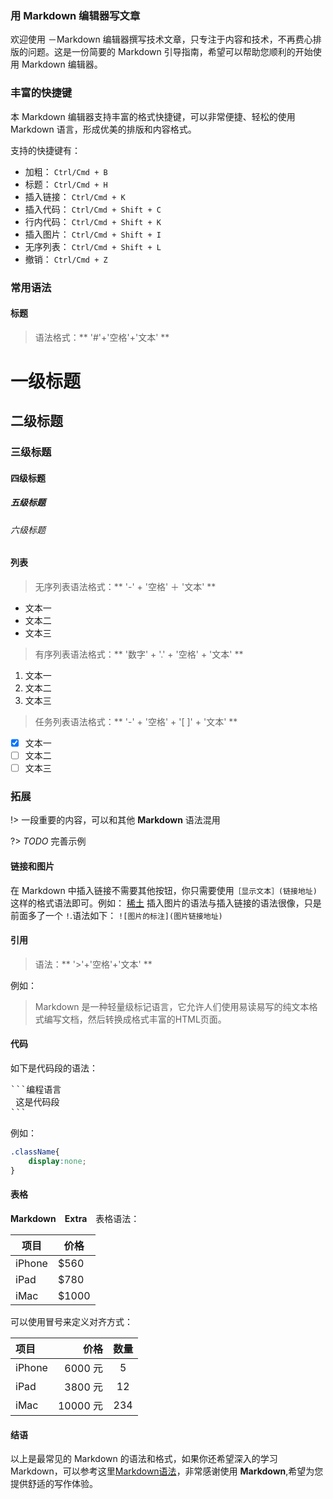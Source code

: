 ### 用 Markdown 编辑器写文章

欢迎使用 －Markdown 编辑器撰写技术文章，只专注于内容和技术，不再费心排版的问题。这是一份简要的 Markdown 引导指南，希望可以帮助您顺利的开始使用 Markdown 编辑器。

### 丰富的快捷键

本 Markdown 编辑器支持丰富的格式快捷键，可以非常便捷、轻松的使用 Markdown 语言，形成优美的排版和内容格式。

支持的快捷键有：

* 加粗： `Ctrl/Cmd + B`
* 标题： `Ctrl/Cmd + H`
* 插入链接： `Ctrl/Cmd + K`
* 插入代码： `Ctrl/Cmd + Shift + C`
* 行内代码： `Ctrl/Cmd + Shift + K`
* 插入图片： `Ctrl/Cmd + Shift + I`
* 无序列表： `Ctrl/Cmd + Shift + L`
* 撤销： `Ctrl/Cmd + Z`

### 常用语法

#### 标题

> 语法格式：** '#'+'空格'+'文本' **

# 一级标题
## 二级标题
### 三级标题
#### 四级标题
##### 五级标题
###### 六级标题

#### 列表

> 无序列表语法格式：** '-' + '空格' ＋ '文本' **

- 文本一
- 文本二
- 文本三

> 有序列表语法格式：** '数字' + '.' + '空格' + '文本' **

1. 文本一
2. 文本二
3. 文本三

> 任务列表语法格式：** '-' + '空格' + '[ ]' + '文本' **

- [x] 文本一
- [ ] 文本二
- [ ] 文本三

###  拓展

!> 一段重要的内容，可以和其他 **Markdown** 语法混用

?> _TODO_ 完善示例


#### 链接和图片

在 Markdown 中插入链接不需要其他按钮，你只需要使用`［显示文本］(链接地址)`这样的格式语法即可。例如：
[稀土](https://gold.xitu.io)
插入图片的语法与插入链接的语法很像，只是前面多了一个 `!`.语法如下：
`![图片的标注](图片链接地址)`

#### 引用

> 语法：** '>'+'空格'+'文本' **


例如：

> Markdown 是一种轻量级标记语言，它允许人们使用易读易写的纯文本格式编写文档，然后转换成格式丰富的HTML页面。

#### 代码

如下是代码段的语法：

<pre>
```编程语言
 这是代码段
```
</pre>

例如：

```css
.className{
    display:none;
}
```

#### 表格

**Markdown　Extra**　表格语法：

项目 | 价格
-------- | ---
iPhone | $560
iPad | $780
iMac | $1000

可以使用冒号来定义对齐方式：

| 项目 | 价格 | 数量 |
| :-------- | --------:| :--: |
| iPhone | 6000 元 | 5 |
| iPad | 3800 元 | 12 |
| iMac | 10000 元 | 234 |



#### 结语

以上是最常见的 Markdown 的语法和格式，如果你还希望深入的学习 Markdown，可以参考这里[Markdown语法](https://www.appinn.com/markdown/)，非常感谢使用 **Markdown**,希望为您提供舒适的写作体验。




